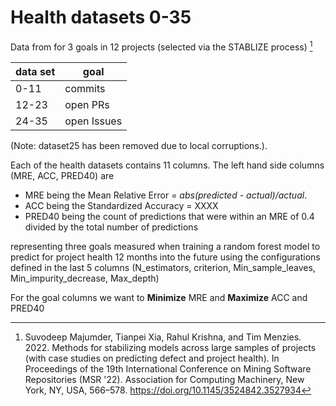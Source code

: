 # Health datasets 0-35

Data from for 3 goals in 12   projects (selected via the STABLIZE process) [^suv]

[^suv]: Suvodeep Majumder, Tianpei Xia, Rahul Krishna, and Tim Menzies. 2022. Methods for stabilizing models across large samples of projects (with case studies on predicting defect and project health). In Proceedings of the 19th International Conference on Mining Software Repositories (MSR '22). Association for Computing Machinery, New York, NY, USA, 566–578. https://doi.org/10.1145/3524842.3527934

|data set | goal|
|----------|-----|
| 0-11 | commits |
| 12-23 | open PRs | 
| 24-35 | open Issues | 

(Note: dataset25 has been removed due to local corruptions.).

Each of the health datasets contains 11 columns.
The left hand side  columns (MRE, ACC, PRED40) are

- MRE being the Mean Relative Error = _abs(predicted - actual)/actual_.
- ACC being the Standardized Accuracy =  XXXX
- PRED40 being the count of predictions that were within an MRE of 0.4 divided by the total number of predictions

 
representing three goals measured when training a random forest model to predict for project health 12 months into the future using the configurations defined in the last 5 columns (N_estimators, criterion, Min_sample_leaves, Min_impurity_decrease, Max_depth) 

For the goal columns we want to **Minimize** MRE and **Maximize** ACC and PRED40
